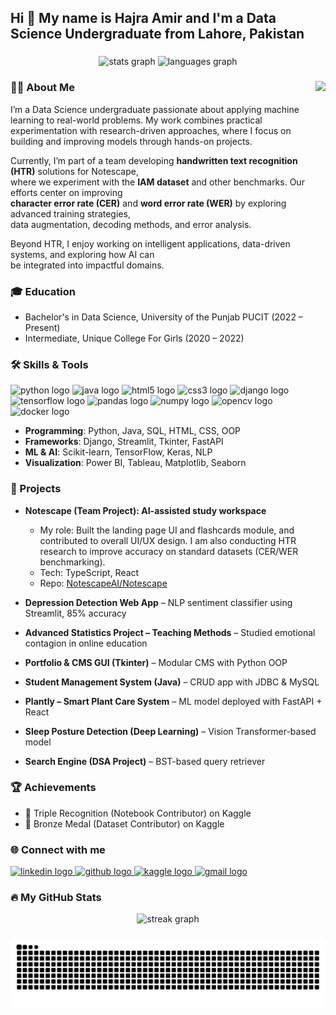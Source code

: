 <h2 align="left">Hi 👋 My name is Hajra Amir and I'm a Data Science Undergraduate from Lahore, Pakistan</h2>

###

<div align="center">
  <img src="https://github-readme-stats.vercel.app/api?username=HajraAmir&hide_title=false&hide_rank=false&show_icons=true&include_all_commits=true&count_private=true&disable_animations=false&theme=dracula&locale=en&hide_border=false" height="150" alt="stats graph"  />
  <img src="https://github-readme-stats.vercel.app/api/top-langs?username=HajraAmir&locale=en&hide_title=false&layout=compact&card_width=320&langs_count=6&theme=dracula&hide_border=false" height="150" alt="languages graph"  />
</div>

###

<img align="right" height="150" src="https://i.imgflip.com/65efzo.gif"  />

###

<h3 align="left">👩‍💻 About Me</h3>

<p align="left">
I’m a Data Science undergraduate passionate about applying machine learning to real-world problems.  
My work combines practical experimentation with research-driven approaches, where I focus on building  
and improving models through hands-on projects.  

Currently, I’m part of a team developing **handwritten text recognition (HTR)** solutions for Notescape,  
where we experiment with the **IAM dataset** and other benchmarks. Our efforts center on improving  
**character error rate (CER)** and **word error rate (WER)** by exploring advanced training strategies,  
data augmentation, decoding methods, and error analysis.  

Beyond HTR, I enjoy working on intelligent applications, data-driven systems, and exploring how AI can  
be integrated into impactful domains.
</p>

###

<h3 align="left">🎓 Education</h3>

-    Bachelor's in Data Science, University of the Punjab PUCIT (2022 – Present)  
-   Intermediate, Unique College For Girls (2020 – 2022)

###

<h3 align="left">🛠 Skills & Tools</h3>

<div align="left">
  <img src="https://cdn.jsdelivr.net/gh/devicons/devicon/icons/python/python-original.svg" height="40" alt="python logo"  />
  <img src="https://cdn.jsdelivr.net/gh/devicons/devicon/icons/java/java-original.svg" height="40" alt="java logo"  />
  <img src="https://cdn.jsdelivr.net/gh/devicons/devicon/icons/html5/html5-original.svg" height="40" alt="html5 logo"  />
  <img src="https://cdn.jsdelivr.net/gh/devicons/devicon/icons/css3/css3-original.svg" height="40" alt="css3 logo"  />
  <img src="https://cdn.jsdelivr.net/gh/devicons/devicon/icons/django/django-plain.svg" height="40" alt="django logo"  />
  <img src="https://cdn.jsdelivr.net/gh/devicons/devicon/icons/tensorflow/tensorflow-original.svg" height="40" alt="tensorflow logo"  />
  <img src="https://cdn.jsdelivr.net/gh/devicons/devicon/icons/pandas/pandas-original.svg" height="40" alt="pandas logo"  />
  <img src="https://cdn.jsdelivr.net/gh/devicons/devicon/icons/numpy/numpy-original.svg" height="40" alt="numpy logo"  />
  <img src="https://cdn.jsdelivr.net/gh/devicons/devicon/icons/opencv/opencv-original.svg" height="40" alt="opencv logo"  />
  <img src="https://cdn.jsdelivr.net/gh/devicons/devicon/icons/docker/docker-original.svg" height="40" alt="docker logo"  />
</div>

- **Programming**: Python, Java, SQL, HTML, CSS, OOP  
- **Frameworks**: Django, Streamlit, Tkinter, FastAPI  
- **ML & AI**: Scikit-learn, TensorFlow, Keras, NLP  
- **Visualization**: Power BI, Tableau, Matplotlib, Seaborn  

###

<h3 align="left">🚀 Projects</h3>

- **Notescape (Team Project): AI-assisted study workspace**  
  - My role: Built the landing page UI and flashcards module, and contributed to overall UI/UX design. I am also conducting HTR research to improve accuracy on standard datasets (CER/WER benchmarking).    
  - Tech: TypeScript, React  
  - Repo: [NotescapeAI/Notescape](https://github.com/NotescapeAi/Notescape)  

- **Depression Detection Web App** – NLP sentiment classifier using Streamlit, 85% accuracy  
- **Advanced Statistics Project – Teaching Methods** – Studied emotional contagion in online education  
- **Portfolio & CMS GUI (Tkinter)** – Modular CMS with Python OOP  
- **Student Management System (Java)** – CRUD app with JDBC & MySQL  
- **Plantly – Smart Plant Care System** – ML model deployed with FastAPI + React  
- **Sleep Posture Detection (Deep Learning)** – Vision Transformer-based model  
- **Search Engine (DSA Project)** – BST-based query retriever  


<h3 align="left">🏆 Achievements</h3>

- 🥉 Triple Recognition (Notebook Contributor) on Kaggle  
- 🥉 Bronze Medal (Dataset Contributor) on Kaggle  

###

<h3 align="left">🌐 Connect with me</h3>

<div align="left">
  <a href="https://www.linkedin.com/in/hajra-amir-995853339/" target="_blank">
    <img src="https://img.shields.io/static/v1?message=LinkedIn&logo=linkedin&label=&color=0077B5&logoColor=white&style=for-the-badge" height="35" alt="linkedin logo" />
  </a>
  <a href="https://github.com/HajraAmir" target="_blank">
    <img src="https://img.shields.io/static/v1?message=GitHub&logo=github&label=&color=181717&logoColor=white&style=for-the-badge" height="35" alt="github logo" />
  </a>
  <a href="https://www.kaggle.com/hajraamir21" target="_blank">
    <img src="https://img.shields.io/static/v1?message=Kaggle&logo=kaggle&label=&color=20BEFF&logoColor=white&style=for-the-badge" height="35" alt="kaggle logo" />
  </a>
  <a href="mailto:hajraamir204@gmail.com">
    <img src="https://img.shields.io/static/v1?message=Gmail&logo=gmail&label=&color=D14836&logoColor=white&style=for-the-badge" height="35" alt="gmail logo" />
  </a>
</div>

###

<h3 align="left">🔥 My GitHub Stats</h3>

<div align="center">
  <img src="https://streak-stats.demolab.com?user=HajraAmir&locale=en&mode=daily&theme=dark&hide_border=false&border_radius=5" height="220" alt="streak graph"  />
</div>

###

<div align="center">
  <img src="https://raw.githubusercontent.com/HajraAmir/HajraAmir/output/snake.svg" alt="Snake animation" />

</div>


